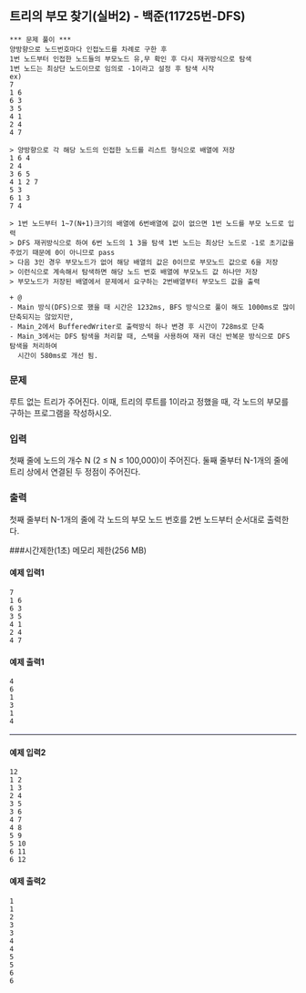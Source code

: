 ## 트리의 부모 찾기(실버2) - 백준(11725번-DFS)
```
*** 문제 풀이 ***
양방향으로 노드번호마다 인접노드를 차례로 구한 후
1번 노드부터 인접한 노드들의 부모노드 유,무 확인 후 다시 재귀방식으로 탐색
1번 노드는 최상단 노드이므로 임의로 -1이라고 설정 후 탐색 시작
ex)
7
1 6
6 3
3 5
4 1
2 4
4 7

> 양방향으로 각 해당 노드의 인접한 노드를 리스트 형식으로 배열에 저장
1 6 4
2 4
3 6 5
4 1 2 7
5 3
6 1 3
7 4

> 1번 노드부터 1~7(N+1)크기의 배열에 6번배열에 값이 없으면 1번 노드를 부모 노드로 입력
> DFS 재귀방식으로 하여 6번 노드의 1 3을 탐색 1번 노드는 최상단 노드로 -1로 초기값을 주었기 때문에 0이 아니므로 pass
> 다음 3인 경우 부모노드가 없어 해당 배열의 값은 0이므로 부모노드 값으로 6을 저장
> 이런식으로 계속해서 탐색하면 해당 노드 번호 배열에 부모노드 값 하나만 저장
> 부모노드가 저장된 배열에서 문제에서 요구하는 2번배열부터 부모노드 값을 출력

+ @
- Main 방식(DFS)으로 했을 때 시간은 1232ms, BFS 방식으로 풀이 해도 1000ms로 많이 단축되지는 않았지만,
- Main_2에서 BufferedWriter로 출력방식 하나 변경 후 시간이 728ms로 단축
- Main_3에서는 DFS 탐색을 처리할 때, 스택을 사용하여 재귀 대신 반복문 방식으로 DFS 탐색을 처리하여 
  시간이 580ms로 개선 됨.
```
### 문제
루트 없는 트리가 주어진다. 이때, 트리의 루트를 1이라고 정했을 때, 각 노드의 부모를 구하는 프로그램을 작성하시오.

### 입력
첫째 줄에 노드의 개수 N (2 ≤ N ≤ 100,000)이 주어진다. 둘째 줄부터 N-1개의 줄에 트리 상에서 연결된 두 정점이 주어진다.

### 출력
첫째 줄부터 N-1개의 줄에 각 노드의 부모 노드 번호를 2번 노드부터 순서대로 출력한다.

###시간제한(1초) 메모리 제한(256 MB)

#### 예제 입력1
```
7
1 6
6 3
3 5
4 1
2 4
4 7
```

#### 예제 출력1
```
4
6
1
3
1
4
```
<hr style="border: none; border-top: 2px solid lavender;" />

#### 예제 입력2
```
12
1 2
1 3
2 4
3 5
3 6
4 7
4 8
5 9
5 10
6 11
6 12
```

#### 예제 출력2
```
1
1
2
3
3
4
4
5
5
6
6
```
 

